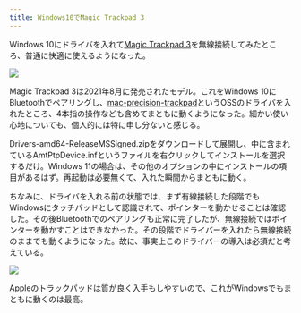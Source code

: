 ```yaml
---
title: Windows10でMagic Trackpad 3
---
```

Windows 10にドライバを入れて[Magic Trackpad 3](https://www.amazon.co.jp/dp/B09BTT6FJ9)を無線接続してみたところ、普通に快適に使えるようになった。

![](https://lh4.googleusercontent.com/TvkwFDG39TV_oZ9slMrKKZPKEekS5U2qlYRwtmw3Y0-lnYe2zzMOu_O-TPSjJSRNq0hIHR9MKHXYZOtICTnoJzXTcRTYBE2K1iSGBr2dhv6LVOTvMcG70Nx4g3dlBSUS00NGAOj1Srianu22xXm8cX4BJb6redNmzSsUnfb_dBhJwVDvpBZQGs-84vHIxA)

Magic Trackpad 3は2021年8月に発売されたモデル。これをWindows 10にBluetoothでペアリングし、[mac-precision-trackpad](https://github.com/imbushuo/mac-precision-touchpad)というOSSのドライバを入れたところ、4本指の操作なども含めてまともに動くようになった。細かい使い心地についても、個人的には特に申し分ないと感じる。

Drivers-amd64-ReleaseMSSigned.zipをダウンロードして展開し、中に含まれているAmtPtpDevice.infというファイルを右クリックしてインストールを選択するだけ。Windows 11の場合は、その他のオプションの中にインストールの項目があるはず。再起動は必要無くて、入れた瞬間からまともに動く。

ちなみに、ドライバを入れる前の状態では、まず有線接続した段階でもWindowsにタッチパッドとして認識されて、ポインターを動かせることは確認した。その後Bluetoothでのペアリングも正常に完了したが、無線接続ではポインターを動かすことはできなかった。その段階でドライバーを入れたら無線接続のままでも動くようになった。故に、事実上このドライバーの導入は必須だと考えている。

![](https://lh6.googleusercontent.com/Bu-EzAqL-XHOEt-_JzVO5FnMaPCINeIXH_DZbB3Nqz8c_IgajG1qMa5GP81FMLawn_iE6h6Rr_jMbQzGlWDjr6-qUvpGgwYNVg6Zdhv5LKE6xvBGzo7nQV5u4OC-4H1IRfDRcKFnz1UeAGRjhbbImdjBcxpiul5BxPPMgufT-bnclviHnSlQXOSfM8wCIQ)

Appleのトラックパッドは質が良く入手もしやすいので、これがWindowsでもまともに動くのは最高。
